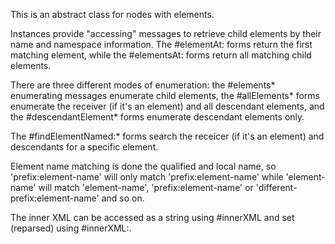This is an abstract class for nodes with elements.

Instances provide "accessing" messages to retrieve child elements by their name and namespace information. The #elementAt: forms return the first matching element, while the #elementsAt: forms return all matching child elements.

There are three different modes of enumeration: the #elements* enumerating messages enumerate child elements, the #allElements* forms enumerate the receiver (if it's an element) and all descendant elements, and the #descendantElement* forms enumerate descendant elements only.

The #findElementNamed:* forms search the receicer (if it's an element) and descendants for a specific element.

Element name matching is done the qualified and local name, so 'prefix:element-name' will only match 'prefix:element-name' while 'element-name' will match 'element-name', 'prefix:element-name' or 'different-prefix:element-name' and so on.

The inner XML can be accessed as a string using #innerXML and set (reparsed) using #innerXML:.